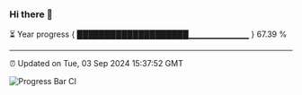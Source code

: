### Hi there 👋

⏳ Year progress { ████████████████████▁▁▁▁▁▁▁▁▁▁ } 67.39 %

---

⏰ Updated on Tue, 03 Sep 2024 15:37:52 GMT

![Progress Bar CI](https://github.com/IshwaranRudhara/GIT-ACTION/workflows/Progress%20Bar%20CI/badge.svg)
